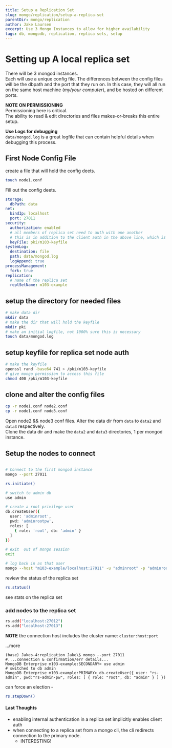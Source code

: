 ```yaml
---
title: Setup a Replication Set
slug: mongo/replication/setup-a-replica-set
parentDir: mongo/replication
author: Jake Laursen
excerpt: Use 3 Mongo Instances to allow for higher availability
tags: db, mongodb, replication, replica sets, setup
---
```


# Setting up A local replica set

There will be 3 mongod instances.  
Each will use a unique config file. The differences between the config files will be the dbpath and the port that they run on. In this case, they will all run on the same host machine (_my/your computer_), and be hosted on different ports.

**NOTE ON PERMISSIONING**  
Permissioning here is critical.  
The ability to read & edit directories and files makes-or-breaks this entire setup.

**Use Logs for debugging**  
`data/mongod.log` is a great logfile that can contain helpful details when debugging this process.

## First Node Config File

create a file that will hold the config deets.

```bash
touch node1.conf
```

Fill out the config deets.

```yaml
storage:
  dbPath: data
net:
  bindIp: localhost
  port: 27011
security:
  authorization: enabled
  # all members of replica set need to auth with one another
  # this is in addition to the client auth in the above line, which is implicit but left here for explanation
  keyFile: pki/m103-keyfile
systemLog:
  destination: file
  path: data/mongod.log
  logAppend: true
processManagement:
  fork: true
replication:
  # name of the replica set
  replSetName: m103-example
```

## setup the directory for needed files

```bash
# make data dir
mkdir data
# make the dir that will hold the keyfile
mkdir pki
# make an initial logfile, not 1000% sure this is necessary
touch data/mongod.log
```

## setup keyfile for replica set node auth

```bash
# make the keyfile
openssl rand -base64 741 > /pki/m103-keyfile
# give mongo permission to access this file
chmod 400 /pki/m103-keyfile
```

## clone and alter the config files

```bash
cp -r node1.conf node2.conf
cp -r node1.conf node3.conf
```

Open node2 && node3 conf files. Alter the data dir from `data` to `data2` and `data3` respectively.  
Clone the data dir and make the `data2` and `data3` directories, 1 per mongod instance.

## Setup the nodes to connect

```bash

# Connect to the first mongod instance
mongo --port 27011

rs.initiate()

# switch to admin db
use admin

# create a root privilege user
db.createUser({
  user: 'adminroot',
  pwd: 'adminrootpw',
  roles: [
    { role: 'root', db: 'admin' }
  ]
})

# exit  out of mongo session
exit

# log back in as that user
mongo --host "m103-example/localhost:27011" -u "adminroot" -p "adminrootpw" --authenticationDatabase "admin"
```

review the status of the replica set

```bash
rs.status()
```

see stats on the replica set

### add nodes to the replica set

```bash
rs.add("localhost:27012")
rs.add("localhost:27013")


```

**NOTE** the connection host includes the cluster name: `cluster:host:port`

...more

```
(base) Jakes-4:replication Jake\$ mongo --port 27011
#....connection & confirmation/err details...
MongoDB Enterprise m103-example:SECONDARY> use admin
# switched to db admin
MongoDB Enterprise m103-example:PRIMARY> db.createUser({ user: "rs-admin", pwd:"rs-admin-pw", roles: [ { role: "root", db: "admin" } ] })
```

can force an election -

```bash
rs.stepDown()
```

#### Last Thoughts

- enabling internal authentication in a replica set implicitly enables client auth
- when connecting to a replica set from a mongo cli, the cli redirects connection to the primary node.
  - INTERESTING!
